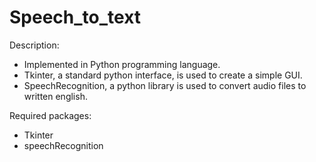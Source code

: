 # Speech_to_text
Description:

- Implemented in Python programming language.
- Tkinter, a standard python interface, is used to create a simple GUI.
- SpeechRecognition, a python library is used to convert audio files to written english.

Required packages:

- Tkinter
- speechRecognition
